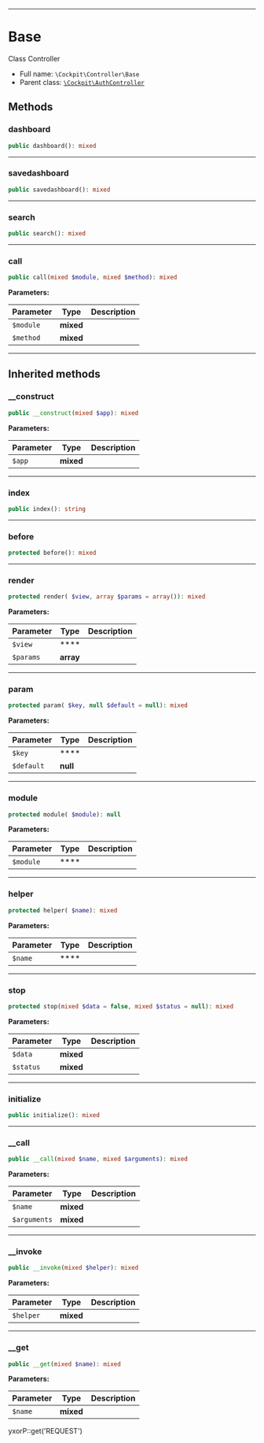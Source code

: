***

# Base

Class Controller

* Full name: `\Cockpit\Controller\Base`
* Parent class: [`\Cockpit\AuthController`](../AuthController.md)

## Methods

### dashboard

```php
public dashboard(): mixed
```

***

### savedashboard

```php
public savedashboard(): mixed
```

***

### search

```php
public search(): mixed
```

***

### call

```php
public call(mixed $module, mixed $method): mixed
```

**Parameters:**

| Parameter | Type | Description |
|-----------|------|-------------|
| `$module` | **mixed** |  |
| `$method` | **mixed** |  |

***

## Inherited methods

### __construct

```php
public __construct(mixed $app): mixed
```

**Parameters:**

| Parameter | Type | Description |
|-----------|------|-------------|
| `$app` | **mixed** |  |

***

### index

```php
public index(): string
```

***

### before

```php
protected before(): mixed
```

***

### render

```php
protected render( $view, array $params = array()): mixed
```

**Parameters:**

| Parameter | Type | Description |
|-----------|------|-------------|
| `$view` | **** |  |
| `$params` | **array** |  |

***

### param

```php
protected param( $key, null $default = null): mixed
```

**Parameters:**

| Parameter | Type | Description |
|-----------|------|-------------|
| `$key` | **** |  |
| `$default` | **null** |  |

***

### module

```php
protected module( $module): null
```

**Parameters:**

| Parameter | Type | Description |
|-----------|------|-------------|
| `$module` | **** |  |

***

### helper

```php
protected helper( $name): mixed
```

**Parameters:**

| Parameter | Type | Description |
|-----------|------|-------------|
| `$name` | **** |  |

***

### stop

```php
protected stop(mixed $data = false, mixed $status = null): mixed
```

**Parameters:**

| Parameter | Type | Description |
|-----------|------|-------------|
| `$data` | **mixed** |  |
| `$status` | **mixed** |  |

***

### initialize

```php
public initialize(): mixed
```

***

### __call

```php
public __call(mixed $name, mixed $arguments): mixed
```

**Parameters:**

| Parameter | Type | Description |
|-----------|------|-------------|
| `$name` | **mixed** |  |
| `$arguments` | **mixed** |  |

***

### __invoke

```php
public __invoke(mixed $helper): mixed
```

**Parameters:**

| Parameter | Type | Description |
|-----------|------|-------------|
| `$helper` | **mixed** |  |

***

### __get

```php
public __get(mixed $name): mixed
```

**Parameters:**

| Parameter | Type | Description |
|-----------|------|-------------|
| `$name` | **mixed** |  |

yxorP::get('REQUEST')
